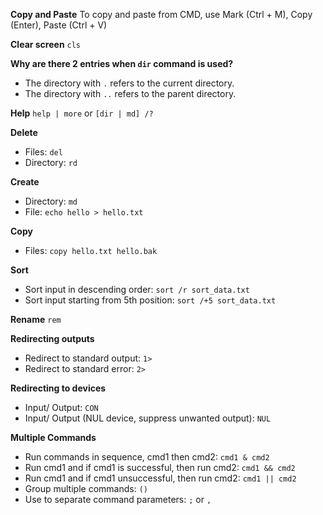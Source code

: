 **Copy and Paste**
To copy and paste from CMD, use Mark (Ctrl + M), Copy (Enter), Paste (Ctrl + V)

**Clear screen**
`cls`

**Why are there 2 entries when `dir` command is used?**
- The directory with `.` refers to the current directory.
- The directory with `..` refers to the parent directory.

**Help**
`help | more` or `[dir | md] /?`

**Delete**
- Files: `del`
- Directory: `rd`

**Create**
- Directory: `md`
- File: `echo hello > hello.txt`

**Copy**
- Files: `copy hello.txt hello.bak`

**Sort**
- Sort input in descending order: `sort /r sort_data.txt`
- Sort input starting from 5th position: `sort /+5 sort_data.txt`

**Rename**
`rem`

**Redirecting outputs**
- Redirect to standard output: `1>`
- Redirect to standard error: `2>`

**Redirecting to devices**
- Input/ Output: `CON`
- Input/ Output (NUL device, suppress unwanted output): `NUL`

**Multiple Commands**
- Run commands in sequence, cmd1 then cmd2: `cmd1 & cmd2`
- Run cmd1 and if cmd1 is successful, then run cmd2: `cmd1 && cmd2`
- Run cmd1 and if cmd1 unsuccessful, then run cmd2: `cmd1 || cmd2`
- Group multiple commands: `()`
- Use to separate command parameters: `;` or `,`
